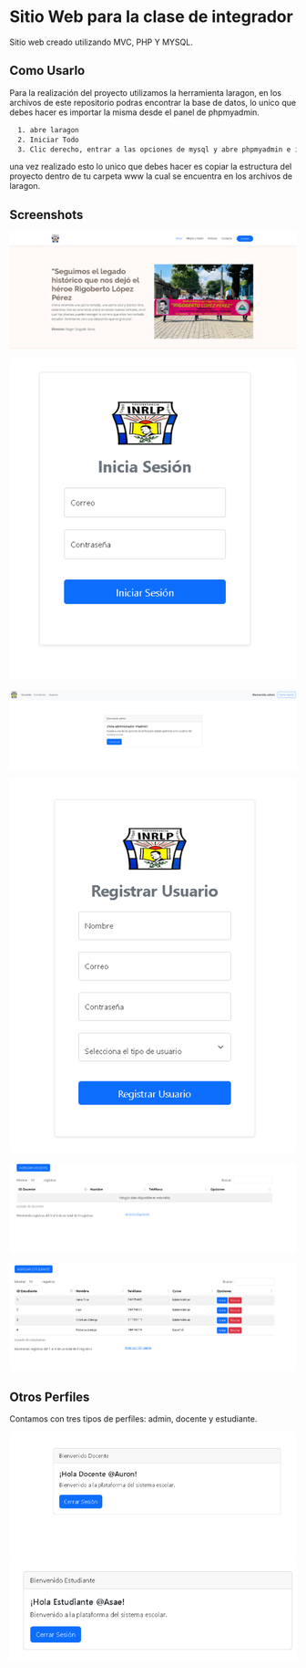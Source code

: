 
# Sitio Web para la clase de integrador 

Sitio web creado utilizando MVC, PHP Y MYSQL.




## Como Usarlo

Para la realización del proyecto utilizamos la herramienta laragon, en los archivos de este repositorio podras encontrar la base de datos, lo unico que debes hacer es importar la misma desde el panel de phpmyadmin. 

```bash
  1. abre laragon
  2. Iniciar Todo
  3. Clic derecho, entrar a las opciones de mysql y abre phpmyadmin e importa la base de datos.
```

una vez realizado esto lo unico que debes hacer es copiar la estructura del proyecto dentro de tu carpeta www la cual se encuentra en los archivos de laragon. 

## Screenshots
![Index](./img/ScreenShots/principal.PNG)

![Inicio de Sesión](./img/ScreenShots/login.PNG)

![Perfil_Admin](./img/ScreenShots/vistaadmin.PNG)

![CrearUsers](./img/ScreenShots/creacionusuario.PNG)

![CrearDocentes](./img/ScreenShots/registrodocente.PNG)

![CrearEstudiantes](./img/ScreenShots/registroestudiante.PNG)

## Otros Perfiles

Contamos con tres tipos de perfiles: admin, docente y estudiante. 

![CrearEstudiantes](./img/ScreenShots/perfildocente.PNG)
![CrearEstudiantes](./img/ScreenShots/perfilestudiante.PNG)
